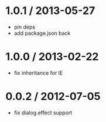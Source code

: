 
1.0.1 / 2013-05-27 
==================

 * pin deps
 * add package.json back

1.0.0 / 2013-02-22 
==================
 
  * fix inheritance for IE

0.0.2 / 2012-07-05 
==================

  * fix dialog.effect support
